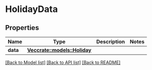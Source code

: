 # HolidayData

## Properties

Name | Type | Description | Notes
------------ | ------------- | ------------- | -------------
**data** | [**Vec<crate::models::Holiday>**](Holiday.md) |  | 

[[Back to Model list]](../README.md#documentation-for-models) [[Back to API list]](../README.md#documentation-for-api-endpoints) [[Back to README]](../README.md)


